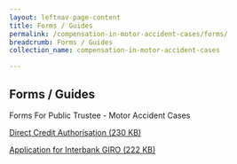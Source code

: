 ```yaml
---
layout: leftnav-page-content
title: Forms / Guides
permalink: /compensation-in-motor-accident-cases/forms/
breadcrumb: Forms / Guides
collection_name: compensation-in-motor-accident-cases

---
```


Forms / Guides
---

Forms For Public Trustee - Motor Accident Cases

[Direct Credit Authorisation (230 KB)](https://www.mlaw.gov.sg/content/dam/minlaw/pto/assets/documents/Direct%20Credit%20Authorization%20App%20form%20revised%20July%202017.pdf)

[Application for Interbank GIRO (222 KB)](https://www.mlaw.gov.sg/content/dam/minlaw/pto/assets/documents/Direct%20Debit%20Application%20Form%20rev%20July%2017.pdf)
